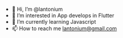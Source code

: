 - 👋 Hi, I’m @lantonium
- 👀 I’m interested in App develops in Flutter
- 🌱 I’m currently learning Javascript
- 📫 How to reach me lantonium@gmail.com

<!---
lantonium/lantonium is a ✨ special ✨ repository because its `README.md` (this file) appears on your GitHub profile.
You can click the Preview link to take a look at your changes.
--->
